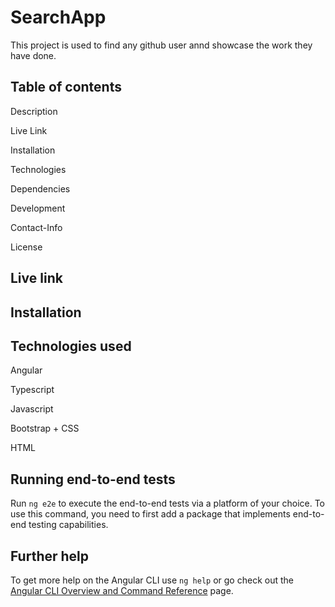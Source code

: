 # SearchApp

This project is used to find any github user annd showcase the work they have done.

## Table of contents

Description

Live Link

Installation

Technologies

Dependencies

Development

Contact-Info

License


## Live link



## Installation



## Technologies used

Angular

Typescript

Javascript

Bootstrap + CSS

HTML


## Running end-to-end tests

Run `ng e2e` to execute the end-to-end tests via a platform of your choice. To use this command, you need to first add a package that implements end-to-end testing capabilities.

## Further help

To get more help on the Angular CLI use `ng help` or go check out the [Angular CLI Overview and Command Reference](https://angular.io/cli) page.
